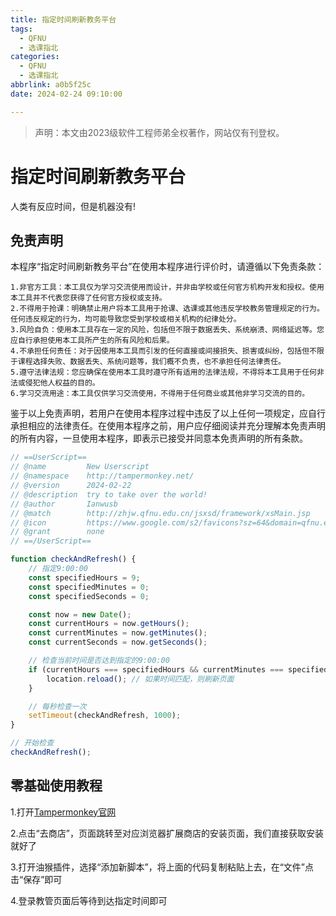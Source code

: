 ```yaml
---
title: 指定时间刷新教务平台
tags:
  - QFNU
  - 选课指北
categories:
  - QFNU
  - 选课指北
abbrlink: a0b5f25c
date: 2024-02-24 09:10:00

---
```


> 声明：本文由2023级软件工程师弟全权著作，网站仅有刊登权。

# 指定时间刷新教务平台
人类有反应时间，但是机器没有!
## **免责声明**
  本程序“指定时间刷新教务平台”在使用本程序进行评价时，请遵循以下免责条款：

    1.非官方工具：本工具仅为学习交流使用而设计，并非由学校或任何官方机构开发和授权。使用本工具并不代表您获得了任何官方授权或支持。
    2.不得用于抢课：明确禁止用户将本工具用于抢课、选课或其他违反学校教务管理规定的行为。任何违反规定的行为，均可能导致您受到学校或相关机构的纪律处分。
    3.风险自负：使用本工具存在一定的风险，包括但不限于数据丢失、系统崩溃、网络延迟等。您应自行承担使用本工具所产生的所有风险和后果。
    4.不承担任何责任：对于因使用本工具而引发的任何直接或间接损失、损害或纠纷，包括但不限于课程选择失败、数据丢失、系统问题等，我们概不负责，也不承担任何法律责任。
    5.遵守法律法规：您应确保在使用本工具时遵守所有适用的法律法规，不得将本工具用于任何非法或侵犯他人权益的目的。
    6.学习交流用途：本工具仅供学习交流使用，不得用于任何商业或其他非学习交流的目的。
  鉴于以上免责声明，若用户在使用本程序过程中违反了以上任何一项规定，应自行承担相应的法律责任。在使用本程序之前，用户应仔细阅读并充分理解本免责声明的所有内容，一旦使用本程序，即表示已接受并同意本免责声明的所有条款。

```javascript
// ==UserScript==
// @name         New Userscript
// @namespace    http://tampermonkey.net/
// @version      2024-02-22
// @description  try to take over the world!
// @author       Ianwusb
// @match        http://zhjw.qfnu.edu.cn/jsxsd/framework/xsMain.jsp
// @icon         https://www.google.com/s2/favicons?sz=64&domain=qfnu.edu.cn
// @grant        none
// ==/UserScript==

function checkAndRefresh() {
    // 指定9:00:00
    const specifiedHours = 9;
    const specifiedMinutes = 0;
    const specifiedSeconds = 0;

    const now = new Date();
    const currentHours = now.getHours();
    const currentMinutes = now.getMinutes();
    const currentSeconds = now.getSeconds();

    // 检查当前时间是否达到指定的9:00:00
    if (currentHours === specifiedHours && currentMinutes === specifiedMinutes && currentSeconds === specifiedSeconds) {
        location.reload(); // 如果时间匹配，则刷新页面
    }

    // 每秒检查一次
    setTimeout(checkAndRefresh, 1000);
}

// 开始检查
checkAndRefresh();
```
## 零基础使用教程

1.打开[Tampermonkey官网](https://www.tampermonkey.net/)

2.点击“去商店”，页面跳转至对应浏览器扩展商店的安装页面，我们直接获取安装就好了

3.打开油猴插件，选择“添加新脚本”，将上面的代码复制粘贴上去，在“文件”点击“保存”即可

4.登录教管页面后等待到达指定时间即可

